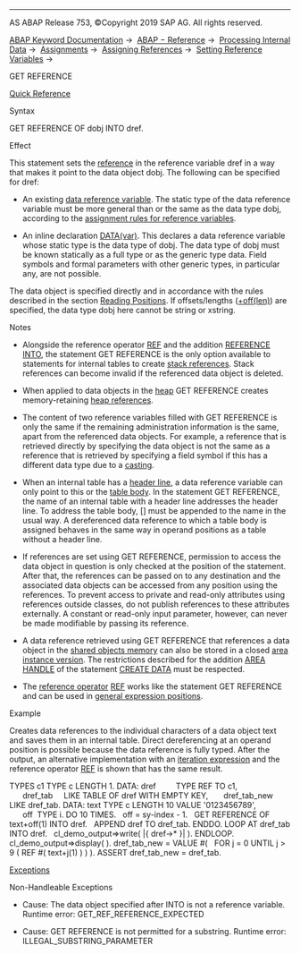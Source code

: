   

* * *

AS ABAP Release 753, ©Copyright 2019 SAP AG. All rights reserved.

[ABAP Keyword Documentation](javascript:call_link\('abenabap.htm'\)) →  [ABAP − Reference](javascript:call_link\('abenabap_reference.htm'\)) →  [Processing Internal Data](javascript:call_link\('abenabap_data_working.htm'\)) →  [Assignments](javascript:call_link\('abenvalue_assignments.htm'\)) →  [Assigning References](javascript:call_link\('abenreference_assignments.htm'\)) →  [Setting Reference Variables](javascript:call_link\('abenset_references.htm'\)) → 

GET REFERENCE

[Quick Reference](javascript:call_link\('abapget_reference_shortref.htm'\))

Syntax

GET REFERENCE OF dobj INTO dref.

Effect

This statement sets the [reference](javascript:call_link\('abenreference_glosry.htm'\) "Glossary Entry") in the reference variable dref in a way that makes it point to the data object dobj. The following can be specified for dref:

-   An existing [data reference variable](javascript:call_link\('abendata_reference_variable_glosry.htm'\) "Glossary Entry"). The static type of the data reference variable must be more general than or the same as the data type dobj, according to the [assignment rules for reference variables](javascript:call_link\('abenconversion_references.htm'\)).
    
-   An inline declaration [DATA(var)](javascript:call_link\('abendata_inline.htm'\)). This declares a data reference variable whose static type is the data type of dobj. The data type of dobj must be known statically as a full type or as the generic type data. Field symbols and formal parameters with other generic types, in particular any, are not possible.
    

The data object is specified directly and in accordance with the rules described in the section [Reading Positions](javascript:call_link\('abendata_objects_usage_reading.htm'\)). If offsets/lengths ([+off(len)](javascript:call_link\('abenoffset_length.htm'\))) are specified, the data type dobj here cannot be string or xstring.

Notes

-   Alongside the reference operator [REF](javascript:call_link\('abenconstructor_expression_ref.htm'\)) and the addition [REFERENCE INTO](javascript:call_link\('abapread_table_outdesc.htm'\)), the statement GET REFERENCE is the only option available to statements for internal tables to create [stack references](javascript:call_link\('abenstack_reference_glosry.htm'\) "Glossary Entry"). Stack references can become invalid if the referenced data object is deleted.
    
-   When applied to data objects in the [heap](javascript:call_link\('abenheap_glosry.htm'\) "Glossary Entry") GET REFERENCE creates memory-retaining [heap references](javascript:call_link\('abenheap_reference_glosry.htm'\) "Glossary Entry").
    
-   The content of two reference variables filled with GET REFERENCE is only the same if the remaining administration information is the same, apart from the referenced data objects. For example, a reference that is retrieved directly by specifying the data object is not the same as a reference that is retrieved by specifying a field symbol if this has a different data type due to a [casting](javascript:call_link\('abencast_casting_glosry.htm'\) "Glossary Entry").
    
-   When an internal table has a [header line](javascript:call_link\('abenheader_line_glosry.htm'\) "Glossary Entry"), a data reference variable can only point to this or the [table body](javascript:call_link\('abentable_body_glosry.htm'\) "Glossary Entry"). In the statement GET REFERENCE, the name of an internal table with a header line addresses the header line. To address the table body, \[\] must be appended to the name in the usual way. A dereferenced data reference to which a table body is assigned behaves in the same way in operand positions as a table without a header line.
    
-   If references are set using GET REFERENCE, permission to access the data object in question is only checked at the position of the statement. After that, the references can be passed on to any destination and the associated data objects can be accessed from any position using the references. To prevent access to private and read-only attributes using references outside classes, do not publish references to these attributes externally. A constant or read-only input parameter, however, can never be made modifiable by passing its reference.
    
-   A data reference retrieved using GET REFERENCE that references a data object in the [shared objects memory](javascript:call_link\('abenshared_objects_memory_glosry.htm'\) "Glossary Entry") can also be stored in a closed [area instance version](javascript:call_link\('abenarea_instance_version_glosry.htm'\) "Glossary Entry"). The restrictions described for the addition [AREA HANDLE](javascript:call_link\('abapcreate_data_area_handle.htm'\)) of the statement [CREATE DATA](javascript:call_link\('abapcreate_data.htm'\)) must be respected.
    
-   The [reference operator](javascript:call_link\('abenreference_operator_glosry.htm'\) "Glossary Entry") [REF](javascript:call_link\('abenconstructor_expression_ref.htm'\)) works like the statement GET REFERENCE and can be used in [general expression positions](javascript:call_link\('abengeneral_expr_position_glosry.htm'\) "Glossary Entry").
    

Example

Creates data references to the individual characters of a data object text and saves them in an internal table. Direct dereferencing at an operand position is possible because the data reference is fully typed. After the output, an alternative implementation with an [iteration expression](javascript:call_link\('abenfor_conditional.htm'\)) and the reference operator [REF](javascript:call_link\('abenconstructor_expression_ref.htm'\)) is shown that has the same result.

TYPES c1 TYPE c LENGTH 1.
DATA: dref         TYPE REF TO c1,
      dref\_tab     LIKE TABLE OF dref WITH EMPTY KEY,
      dref\_tab\_new LIKE dref\_tab.
DATA: text TYPE c LENGTH 10 VALUE '0123456789',
      off  TYPE i.
DO 10 TIMES.
  off = sy-index - 1.
  GET REFERENCE OF text+off(1) INTO dref.
  APPEND dref TO dref\_tab.
ENDDO.
LOOP AT dref\_tab INTO dref.
  cl\_demo\_output=>write( |{ dref->\* }| ).
ENDLOOP.
cl\_demo\_output=>display( ).
dref\_tab\_new = VALUE #(
  FOR j = 0 UNTIL j > 9 ( REF #( text+j(1) ) ) ).
ASSERT dref\_tab\_new = dref\_tab.

[Exceptions](javascript:call_link\('abenabap_language_exceptions.htm'\))

Non-Handleable Exceptions

-   Cause: The data object specified after INTO is not a reference variable.
    Runtime error: GET\_REF\_REFERENCE\_EXPECTED
    
-   Cause: GET REFERENCE is not permitted for a substring.
    Runtime error: ILLEGAL\_SUBSTRING\_PARAMETER